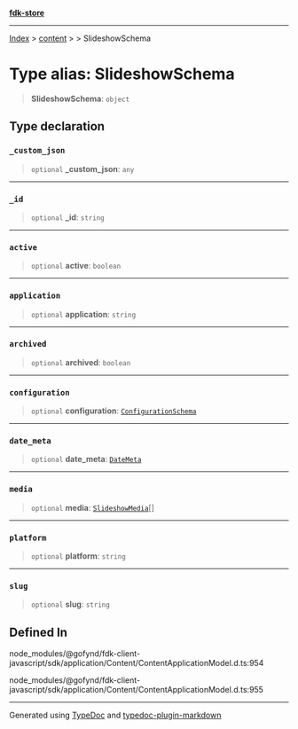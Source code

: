 [**fdk-store**](../../../README.md)
***

[Index](../../../API.md) > [content](../../README.md) > [<internal>](../README.md) > SlideshowSchema

# Type alias: SlideshowSchema

> **SlideshowSchema**: `object`

## Type declaration

### `_custom_json`

> `optional` **\_custom\_json**: `any`

***

### `_id`

> `optional` **\_id**: `string`

***

### `active`

> `optional` **active**: `boolean`

***

### `application`

> `optional` **application**: `string`

***

### `archived`

> `optional` **archived**: `boolean`

***

### `configuration`

> `optional` **configuration**: [`ConfigurationSchema`](type-alias.ConfigurationSchema.md)

***

### `date_meta`

> `optional` **date\_meta**: [`DateMeta`](type-alias.DateMeta.md)

***

### `media`

> `optional` **media**: [`SlideshowMedia`](type-alias.SlideshowMedia.md)[]

***

### `platform`

> `optional` **platform**: `string`

***

### `slug`

> `optional` **slug**: `string`

## Defined In

node\_modules/@gofynd/fdk-client-javascript/sdk/application/Content/ContentApplicationModel.d.ts:954

node\_modules/@gofynd/fdk-client-javascript/sdk/application/Content/ContentApplicationModel.d.ts:955

***
Generated using [TypeDoc](https://typedoc.org/) and [typedoc-plugin-markdown](https://www.npmjs.com/package/typedoc-plugin-markdown)

